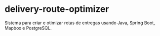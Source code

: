 # delivery-route-optimizer
Sistema para criar e otimizar rotas de entregas usando Java, Spring Boot, Mapbox e PostgreSQL.
